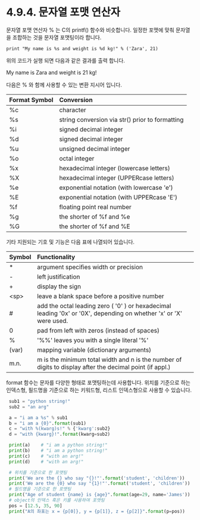 # 4.9.4.     문자열 포맷 연산자

문자열 포맷 연산자 % 는 C의 printf\(\) 함수와 비슷합니다. 일정한 포맷에 맞춰 문자열을 조합하는 것을 문자열 포맷팅이라 합니다.

```text
print "My name is %s and weight is %d kg!" % ('Zara', 21)
```

위의 코드가 실행 되면 다음과 같은 결과를 출력 합니다.

My name is Zara and weight is 21 kg!

다음은 % 와 함께 사용할 수 있는 변환 지시어 입니다.

| Format Symbol | Conversion |
| :--- | :--- |
| %c | character |
| %s | string conversion via str\(\) prior to formatting |
| %i | signed decimal integer |
| %d | signed decimal integer |
| %u | unsigned decimal integer |
| %o | octal integer |
| %x | hexadecimal integer \(lowercase letters\) |
| %X | hexadecimal integer \(UPPERcase letters\) |
| %e | exponential notation \(with lowercase 'e'\) |
| %E | exponential notation \(with UPPERcase 'E'\) |
| %f | floating point real number |
| %g | the shorter of %f and %e |
| %G | the shorter of %f and %E |

기타 지원되는 기호 및 기능은 다음 표에 나열되어 있습니다.

| Symbol | Functionality |
| :--- | :--- |
| \* | argument specifies width or precision |
| - | left justification |
| + | display the sign |
| &lt;sp&gt; | leave a blank space before a positive number |
| \# | add the octal leading zero \( '0' \) or hexadecimal leading '0x' or '0X', depending on whether 'x' or 'X' were used. |
| 0 | pad from left with zeros \(instead of spaces\) |
| % | '%%' leaves you with a single literal '%' |
| \(var\) | mapping variable \(dictionary arguments\) |
| m.n. | m is the minimum total width and n is the number of digits to display after the decimal point \(if appl.\) |

format 함수는 문자를 다양한 형태로 포맷팅하는데 사용합니다. 위치를 기준으로 하는 인덱스형, 필드명을 기준으로 하는 키워드형, 리스트 인덱스형으로 사용할 수 있습니다.

```python
 sub1 = "python string!"
 sub2 = "an arg"

 a = "i am a %s" % sub1
 b = "i am a {0}".format(sub1)
 c = "with %(kwarg)s!" % {'kwarg':sub2}
 d = "with {kwarg}!".format(kwarg=sub2)

 print(a)    # "i am a python string!"
 print(b)    # "i am a python string!"
 print(c)    # "with an arg!"
 print(d)    # "with an arg!"

 # 위치를 기준으로 한 포맷팅
 print('We are the {} who say "{}!"'.format('student', 'children'))
 print('We are the {0} who say "{1}!"'.format('student', 'children'))
 # 필드명을 기준으로 한 포맷팅
 print("Age of student {name} is {age}".format(age=29, name='James'))
 # object의 인덱스 혹은 키를 사용하여 포맷팅
 pos = [12.5, 35, 90]
 print("A의 좌표는 x = {p[0]}, y = {p[1]}, z = {p[2]}".format(p=pos))
```

